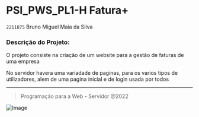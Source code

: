 # **PSI_PWS_PL1-H** **Fatura+**


`2211875`   Bruno Miguel Maia da Silva


### **Descrição do Projeto:**
   
  
O projeto consiste na criação de um website para a gestão de faturas de uma empresa

No servidor havera uma variadade de paginas, para os varios tipos de utilizadores, alem de uma pagina inicial e de login usada por todos
____________
>Programação para a Web - Servidor @2022

![Image](https://www.ipleiria.pt/wp-content/themes/ipleiria/img/logo_ipl_header.png)
